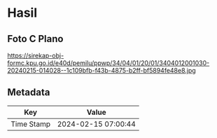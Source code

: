 # Hasil

## Foto C Plano

https://sirekap-obj-formc.kpu.go.id/e40d/pemilu/ppwp/34/04/01/20/01/3404012001030-20240215-014028--1c109bfb-f43b-4875-b2ff-bf5894fe48e8.jpg


## Metadata

| Key        | Value               |
| ---------- | ------------------- |
| Time Stamp | 2024-02-15 07:00:44 |



